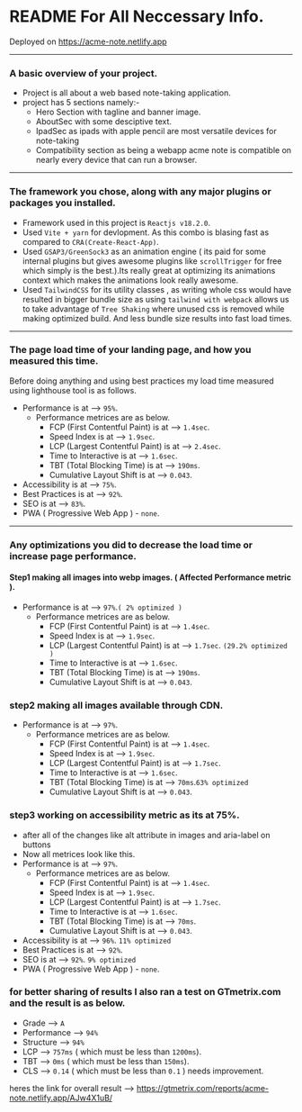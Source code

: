 # README For All Neccessary Info.

Deployed on https://acme-note.netlify.app

---
### A basic overview of your project.
- Project is all about a web based note-taking application.
- project has 5 sections namely:-
  - Hero Section with tagline and banner image.
  - AboutSec with some desciptive text.
  - IpadSec as ipads with apple pencil are most versatile devices for note-taking
  - Compatibility section as being a webapp acme note is compatible on nearly every device that can run a browser.
---
### The framework you chose, along with any major plugins or packages you installed.

- Framework used in this project is `Reactjs v18.2.0`.
- Used `Vite + yarn` for devlopment. As this combo is blasing fast as compared to `CRA(Create-React-App)`.
- Used `GSAP3/GreenSock3` as an animation engine ( its paid for some internal plugins but gives awesome plugins like `scrollTrigger` for free which simply is the best.).Its really great at optimizing its animations context which makes the animations look really awesome.
- Used `TailwindCSS` for its utility classes , as writing whole css would have resulted in bigger bundle size as using `tailwind with webpack` allows us to take advantage of `Tree Shaking` where unused css is removed while making optimized build. And less bundle size results into fast load times.

---
### The page load time of your landing page, and how you measured this time.

Before doing anything and using best practices my load time measured using lighthouse tool is as follows.
- Performance is at --> `95%`.
  - Performance metrices are as below.
    - FCP (First Contentful Paint) is at --> `1.4sec`.
    - Speed Index is at --> `1.9sec`.
    - LCP (Largest Contentful Paint) is at --> `2.4sec`.
    - Time to Interactive is at --> `1.6sec`.
    - TBT (Total Blocking Time) is at --> `190ms`.
    - Cumulative Layout Shift is at --> `0.043`.
- Accessibility is at --> `75%`.
- Best Practices is at --> `92%`.
- SEO is at --> `83%`.
- PWA ( Progressive Web App ) - `none`.
---

### Any optimizations you did to decrease the load time or increase page performance.

#### Step1 making all images into webp images. ( Affected Performance metric ).
- Performance is at --> `97%`.`( 2% optimized )`
  - Performance metrices are as below.
    - FCP (First Contentful Paint) is at --> `1.4sec`.
    - Speed Index is at --> `1.9sec`.
    - LCP (Largest Contentful Paint) is at --> `1.7sec`. `(29.2% optimized )`
    - Time to Interactive is at --> `1.6sec`.
    - TBT (Total Blocking Time) is at --> `190ms`.
    - Cumulative Layout Shift is at --> `0.043`.

### step2 making all images available through CDN. 
- Performance is at --> `97%`.
  - Performance metrices are as below.
    - FCP (First Contentful Paint) is at --> `1.4sec`.
    - Speed Index is at --> `1.9sec`.
    - LCP (Largest Contentful Paint) is at --> `1.7sec`.
    - Time to Interactive is at --> `1.6sec`.
    - TBT (Total Blocking Time) is at --> `70ms`.` 63% optimized `
    - Cumulative Layout Shift is at --> `0.043`.

### step3 working on accessibility metric as its at 75%.
- after all of the changes like alt attribute in images and aria-label on buttons 
- Now all metrices look like this.
- Performance is at --> `97%`.
  - Performance metrices are as below.
    - FCP (First Contentful Paint) is at --> `1.4sec`.
    - Speed Index is at --> `1.9sec`.
    - LCP (Largest Contentful Paint) is at --> `1.7sec`.
    - Time to Interactive is at --> `1.6sec`.
    - TBT (Total Blocking Time) is at --> `70ms`.
    - Cumulative Layout Shift is at --> `0.043`.
- Accessibility is at --> `96%`. `11% optimized`
- Best Practices is at --> `92%`.
- SEO is at --> `92%`. `9% optimized`
- PWA ( Progressive Web App ) - `none`.


### for better sharing of results I also ran a test on GTmetrix.com and the result is as below.
- Grade --> `A`
- Performance --> `94%`
- Structure --> `94%`
- LCP --> `757ms` ( which must be less than `1200ms`).
- TBT --> `0ms` ( which must be less than `150ms`).
- CLS --> `0.14` ( which must be less than `0.1` ) needs improvement.

heres the link for overall result --> https://gtmetrix.com/reports/acme-note.netlify.app/AJw4X1uB/

